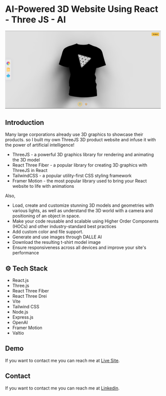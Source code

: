 # AI-Powered 3D Website Using React - Three JS - AI
![3D Website](./thumbnail.png)
## Introduction
Many large corporations already use 3D graphics to showcase their products. so I built my own ThreeJS 3D product website and infuse it with the power of artificial intelligence! 

- ThreeJS - a powerful 3D graphics library for rendering and animating the 3D model
- React Three Fiber - a popular library for creating 3D graphics with ThreeJS in React
- TailwindCSS - a popular utility-first CSS styling framework
- Framer Motion - the most popular library used to bring your React website to life with animations

Also,
- Load, create and customize stunning 3D models and geometries with various lights, as well as understand the 3D world with a camera and positioning of an object in space.
- Make your code reusable and scalable using Higher Order Components (HOCs) and other industry-standard best practices
- Add custom color and file support.
- Generate and use images through DALLE AI
- Download the resulting t-shirt model image
- Ensure responsiveness across all devices and improve your site's performance

## <a>⚙️ Tech Stack</a>

- React.js
- Three.js
- React Three Fiber
- React Three Drei
- Vite
- Tailwind CSS
- Node.js
- Express.js
- OpenAI
- Framer Motion
- Valtio


## Demo

If you want to contact me you can reach me at [Live Site](https://dedeportfolio.vercel.app/).

## Contact

If you want to contact me you can reach me at [Linkedin](https://www.linkedin.com/in/dee-prince-dede-970913217/).
